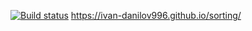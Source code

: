 [![Build status](https://ci.appveyor.com/api/projects/status/firnn4mtwp1u1w23?svg=true)](https://ci.appveyor.com/project/Ivan-Danilov996/sorting)
https://ivan-danilov996.github.io/sorting/